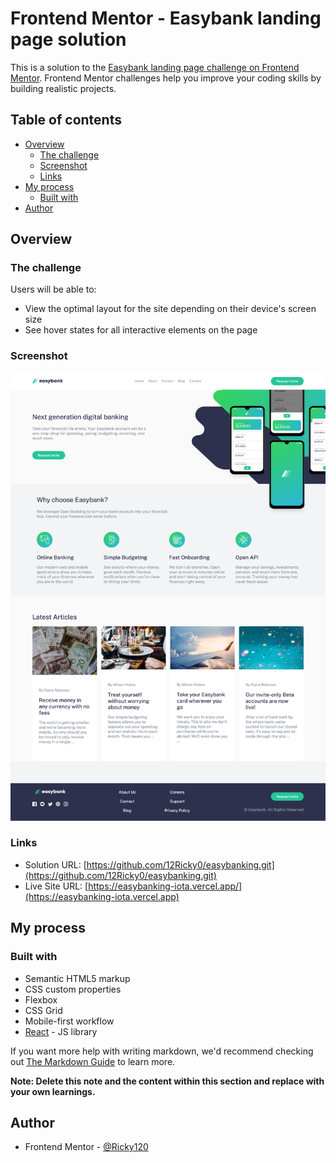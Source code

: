 # Frontend Mentor - Easybank landing page solution

This is a solution to the [Easybank landing page challenge on Frontend Mentor](https://www.frontendmentor.io/challenges/easybank-landing-page-WaUhkoDN). Frontend Mentor challenges help you improve your coding skills by building realistic projects.

## Table of contents

- [Overview](#overview)
  - [The challenge](#the-challenge)
  - [Screenshot](#screenshot)
  - [Links](#links)
- [My process](#my-process)
  - [Built with](#built-with)
- [Author](#author)

## Overview

### The challenge

Users will be able to:

- View the optimal layout for the site depending on their device's screen size
- See hover states for all interactive elements on the page

### Screenshot

![./Easybanking.png](./Easybanking.png)

### Links

- Solution URL: [https://github.com/12Ricky0/easybanking.git](https://github.com/12Ricky0/easybanking.git)
- Live Site URL: [https://easybanking-iota.vercel.app/](https://easybanking-iota.vercel.app)

## My process

### Built with

- Semantic HTML5 markup
- CSS custom properties
- Flexbox
- CSS Grid
- Mobile-first workflow
- [React](https://reactjs.org/) - JS library

If you want more help with writing markdown, we'd recommend checking out [The Markdown Guide](https://www.markdownguide.org/) to learn more.

**Note: Delete this note and the content within this section and replace with your own learnings.**

## Author

- Frontend Mentor - [@Ricky120](https://www.frontendmentor.io/profile/yourusername)

